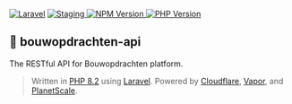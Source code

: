 [![Laravel](https://github.com/interpid-inc/bouwopdrachten-api/actions/workflows/deploy-update.yml/badge.svg)](https://github.com/interpid-inc/bouwopdrachten-api/actions/workflows/deploy-update.yml)
<a href="https://bouwopdrachten-api.interp.id">
    <img alt="Staging" src="https://img.shields.io/website?label=staging&up_message=deployed&url=https%3A%2F%2Fbouwopdrachten.interp.id">
</a>
<a href="https://npmjs.com">
    <img alt="NPM Version" src="https://img.shields.io/badge/npm-%3E%3D%209-red">
</a>
<a href="https://www.php.net/releases">
    <img alt="PHP Version" src="https://img.shields.io/badge/php-%3E%3D%208.2-blue">
</a>

## :satellite: bouwopdrachten-api

The RESTful API for Bouwopdrachten platform.

> Written in [PHP 8.2](https://php.net) using [Laravel](https://laravel.com). Powered by [Cloudflare](https://cloudflare.com), [Vapor](https://vapor.laravel.com), and [PlanetScale](https://planetscale.com).
